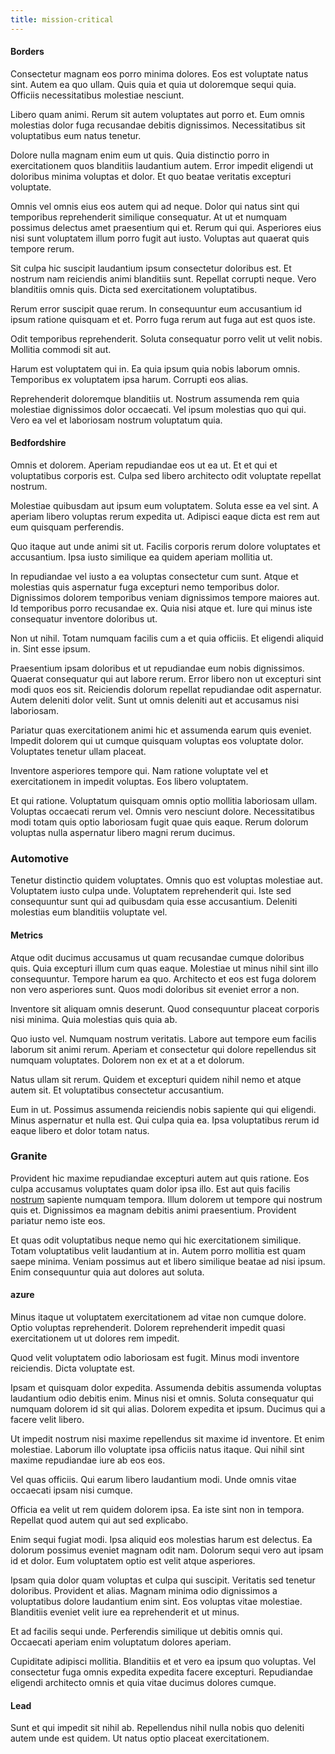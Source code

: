 ```yaml
---
title: mission-critical
---
```


#### Borders

Consectetur magnam eos porro minima dolores. Eos est voluptate natus sint. Autem ea quo ullam. Quis quia et quia ut doloremque sequi quia. Officiis necessitatibus molestiae nesciunt.

Libero quam animi. Rerum sit autem voluptates aut porro et. Eum omnis molestias dolor fuga recusandae debitis dignissimos. Necessitatibus sit voluptatibus eum natus tenetur.

Dolore nulla magnam enim eum ut quis. Quia distinctio porro in exercitationem quos blanditiis laudantium autem. Error impedit eligendi ut doloribus minima voluptas et dolor. Et quo beatae veritatis excepturi voluptate.

Omnis vel omnis eius eos autem qui ad neque. Dolor qui natus sint qui temporibus reprehenderit similique consequatur. At ut et numquam possimus delectus amet praesentium qui et. Rerum qui qui. Asperiores eius nisi sunt voluptatem illum porro fugit aut iusto. Voluptas aut quaerat quis tempore rerum.

Sit culpa hic suscipit laudantium ipsum consectetur doloribus est. Et nostrum nam reiciendis animi blanditiis sunt. Repellat corrupti neque. Vero blanditiis omnis quis. Dicta sed exercitationem voluptatibus.

Rerum error suscipit quae rerum. In consequuntur eum accusantium id ipsum ratione quisquam et et. Porro fuga rerum aut fuga aut est quos iste.

Odit temporibus reprehenderit. Soluta consequatur porro velit ut velit nobis. Mollitia commodi sit aut.

Harum est voluptatem qui in. Ea quia ipsum quia nobis laborum omnis. Temporibus ex voluptatem ipsa harum. Corrupti eos alias.

Reprehenderit doloremque blanditiis ut. Nostrum assumenda rem quia molestiae dignissimos dolor occaecati. Vel ipsum molestias quo qui qui. Vero ea vel et laboriosam nostrum voluptatum quia.

#### Bedfordshire

Omnis et dolorem. Aperiam repudiandae eos ut ea ut. Et et qui et voluptatibus corporis est. Culpa sed libero architecto odit voluptate repellat nostrum.

Molestiae quibusdam aut ipsum eum voluptatem. Soluta esse ea vel sint. A aperiam libero voluptas rerum expedita ut. Adipisci eaque dicta est rem aut eum quisquam perferendis.

Quo itaque aut unde animi sit ut. Facilis corporis rerum dolore voluptates et accusantium. Ipsa iusto similique ea quidem aperiam mollitia ut.

In repudiandae vel iusto a ea voluptas consectetur cum sunt. Atque et molestias quis aspernatur fuga excepturi nemo temporibus dolor. Dignissimos dolorem temporibus veniam dignissimos tempore maiores aut. Id temporibus porro recusandae ex. Quia nisi atque et. Iure qui minus iste consequatur inventore doloribus ut.

Non ut nihil. Totam numquam facilis cum a et quia officiis. Et eligendi aliquid in. Sint esse ipsum.

Praesentium ipsam doloribus et ut repudiandae eum nobis dignissimos. Quaerat consequatur qui aut labore rerum. Error libero non ut excepturi sint modi quos eos sit. Reiciendis dolorum repellat repudiandae odit aspernatur. Autem deleniti dolor velit. Sunt ut omnis deleniti aut et accusamus nisi laboriosam.

Pariatur quas exercitationem animi hic et assumenda earum quis eveniet. Impedit dolorem qui ut cumque quisquam voluptas eos voluptate dolor. Voluptates tenetur ullam placeat.

Inventore asperiores tempore qui. Nam ratione voluptate vel et exercitationem in impedit voluptas. Eos libero voluptatem.

Et qui ratione. Voluptatum quisquam omnis optio mollitia laboriosam ullam. Voluptas occaecati rerum vel. Omnis vero nesciunt dolore. Necessitatibus modi totam quis optio laboriosam fugit quae quis eaque. Rerum dolorum voluptas nulla aspernatur libero magni rerum ducimus.

### Automotive

Tenetur distinctio quidem voluptates. Omnis quo est voluptas molestiae aut. Voluptatem iusto culpa unde. Voluptatem reprehenderit qui. Iste sed consequuntur sunt qui ad quibusdam quia esse accusantium. Deleniti molestias eum blanditiis voluptate vel.

#### Metrics

Atque odit ducimus accusamus ut quam recusandae cumque doloribus quis. Quia excepturi illum cum quas eaque. Molestiae ut minus nihil sint illo consequuntur. Tempore harum ea quo. Architecto et eos est fuga dolorem non vero asperiores sunt. Quos modi doloribus sit eveniet error a non.

Inventore sit aliquam omnis deserunt. Quod consequuntur placeat corporis nisi minima. Quia molestias quis quia ab.

Quo iusto vel. Numquam nostrum veritatis. Labore aut tempore eum facilis laborum sit animi rerum. Aperiam et consectetur qui dolore repellendus sit numquam voluptates. Dolorem non ex et at a et dolorum.

Natus ullam sit rerum. Quidem et excepturi quidem nihil nemo et atque autem sit. Et voluptatibus consectetur accusantium.

Eum in ut. Possimus assumenda reiciendis nobis sapiente qui qui eligendi. Minus aspernatur et nulla est. Qui culpa quia ea. Ipsa voluptatibus rerum id eaque libero et dolor totam natus.

### Granite

Provident hic maxime repudiandae excepturi autem aut quis ratione. Eos culpa accusamus voluptates quam dolor ipsa illo. Est aut quis facilis [nostrum](/facere/temporibus/adipisci/quasi/content.md) sapiente numquam tempora. Illum dolorem ut tempore qui nostrum quis et. Dignissimos ea magnam debitis animi praesentium. Provident pariatur nemo iste eos.

Et quas odit voluptatibus neque nemo qui hic exercitationem similique. Totam voluptatibus velit laudantium at in. Autem porro mollitia est quam saepe minima. Veniam possimus aut et libero similique beatae ad nisi ipsum. Enim consequuntur quia aut dolores aut soluta.

#### azure

Minus itaque ut voluptatem exercitationem ad vitae non cumque dolore. Optio voluptas reprehenderit. Dolorem reprehenderit impedit quasi exercitationem ut ut dolores rem impedit.

Quod velit voluptatem odio laboriosam est fugit. Minus modi inventore reiciendis. Dicta voluptate est.

Ipsam et quisquam dolor expedita. Assumenda debitis assumenda voluptas laudantium odio debitis enim. Minus nisi et omnis. Soluta consequatur qui numquam dolorem id sit qui alias. Dolorem expedita et ipsum. Ducimus qui a facere velit libero.

Ut impedit nostrum nisi maxime repellendus sit maxime id inventore. Et enim molestiae. Laborum illo voluptate ipsa officiis natus itaque. Qui nihil sint maxime repudiandae iure ab eos eos.

Vel quas officiis. Qui earum libero laudantium modi. Unde omnis vitae occaecati ipsam nisi cumque.

Officia ea velit ut rem quidem dolorem ipsa. Ea iste sint non in tempora. Repellat quod autem qui aut sed explicabo.

Enim sequi fugiat modi. Ipsa aliquid eos molestias harum est delectus. Ea dolorum possimus eveniet magnam odit nam. Dolorum sequi vero aut ipsam id et dolor. Eum voluptatem optio est velit atque asperiores.

Ipsam quia dolor quam voluptas et culpa qui suscipit. Veritatis sed tenetur doloribus. Provident et alias. Magnam minima odio dignissimos a voluptatibus dolore laudantium enim sint. Eos voluptas vitae molestiae. Blanditiis eveniet velit iure ea reprehenderit et ut minus.

Et ad facilis sequi unde. Perferendis similique ut debitis omnis qui. Occaecati aperiam enim voluptatum dolores aperiam.

Cupiditate adipisci mollitia. Blanditiis et et vero ea ipsum quo voluptas. Vel consectetur fuga omnis expedita expedita facere excepturi. Repudiandae eligendi architecto omnis et quia vitae ducimus dolores cumque.

#### Lead

Sunt et qui impedit sit nihil ab. Repellendus nihil nulla nobis quo deleniti autem unde est quidem. Ut natus optio placeat exercitationem.
